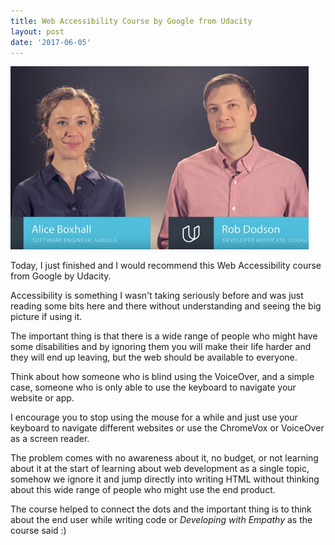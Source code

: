 ```yaml
---
title: Web Accessibility Course by Google from Udacity
layout: post
date: '2017-06-05'
---
```


![Accessibility Course Cover Image](/images/journal/ud891.jpg)

Today, I just finished and I would recommend this Web Accessibility course from Google by Udacity.

Accessibility is something I wasn't taking seriously before and was just reading some bits here and there without understanding and seeing the big picture if using it.

The important thing is that there is a wide range of people who might have some disabilities and by ignoring them you will make their life harder and they will end up leaving, but the web should be available to everyone.

Think about how someone who is blind using the VoiceOver, and a simple case, someone who is only able to use the keyboard to navigate your website or app.

I encourage you to stop using the mouse for a while and just use your keyboard to navigate different websites or use the ChromeVox or VoiceOver as a screen reader.

The problem comes with no awareness about it, no budget, or not learning about it at the start of learning about web development as a single topic, somehow we ignore it and jump directly into writing HTML without thinking about this wide range of people who might use the end product.

The course helped to connect the dots and the important thing is to think about the end user while writing code or *Developing with Empathy* as the course said :)